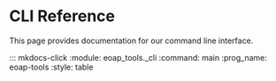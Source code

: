CLI Reference
=============

This page provides documentation for our command line interface.

::: mkdocs-click
    :module: eoap_tools._cli
    :command: main
    :prog_name: eoap-tools
    :style: table
